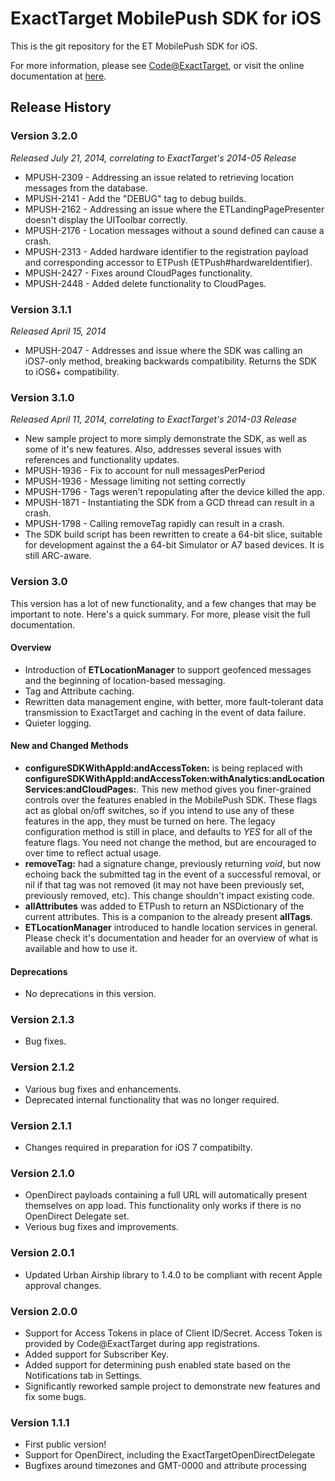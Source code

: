 # ExactTarget MobilePush SDK for iOS

This is the git repository for the ET MobilePush SDK for iOS.

For more information, please see [Code@ExactTarget](http://code.exacttarget.com), or visit the online documentation at [here](http://exacttarget.github.io/MobilePushSDK-iOS).

## Release History

### Version 3.2.0 
_Released July 21, 2014, correlating to ExactTarget's 2014-05 Release_

* MPUSH-2309 - Addressing an issue related to retrieving location messages from the database.
* MPUSH-2141 - Add the "DEBUG" tag to debug builds.
* MPUSH-2162 - Addressing an issue where the ETLandingPagePresenter doesn't display the UIToolbar correctly.
* MPUSH-2176 - Location messages without a sound defined can cause a crash.
* MPUSH-2313 - Added hardware identifier to the registration payload and corresponding accessor to ETPush (ETPush#hardwareIdentifier).
* MPUSH-2427 - Fixes around CloudPages functionality.
* MPUSH-2448 - Added delete functionality to CloudPages.

### Version 3.1.1
_Released April 15, 2014_

* MPUSH-2047 - Addresses and issue where the SDK was calling an iOS7-only method, breaking backwards compatibility. Returns the SDK to iOS6+ compatibility. 

### Version 3.1.0
_Released April 11, 2014, correlating to ExactTarget's 2014-03 Release_

* New sample project to more simply demonstrate the SDK, as well as some of it's new features. Also, addresses several issues with references and functionality updates.
* MPUSH-1936 - Fix to account for null messagesPerPeriod
* MPUSH-1936 - Message limiting not setting correctly
* MPUSH-1796 - Tags weren't repopulating after the device killed the app.
* MPUSH-1871 - Instantiating the SDK from a GCD thread can result in a crash.
* MPUSH-1798 - Calling removeTag rapidly can result in a crash.
* The SDK build script has been rewritten to create a 64-bit slice, suitable for development against the a 64-bit Simulator or A7 based devices. It is still ARC-aware.

### Version 3.0

This version has a lot of new functionality, and a few changes that may be important to note. Here's a quick summary. For more, please visit the full documentation.

#### Overview

* Introduction of **ETLocationManager** to support geofenced messages and the beginning of location-based messaging.
* Tag and Attribute caching.
* Rewritten data management engine, with better, more fault-tolerant data transmission to ExactTarget and caching in the event of data failure.
* Quieter logging.

#### New and Changed Methods
* **configureSDKWithAppId:andAccessToken:** is being replaced with **configureSDKWithAppId:andAccessToken:withAnalytics:andLocationServices:andCloudPages:**. This new method gives you finer-grained controls over the features enabled in the MobilePush SDK. These flags act as global on/off switches, so if you intend to use any of these features in the app, they must be turned on here. The legacy configuration method is still in place, and defaults to *YES* for all of the feature flags. You need not change the method, but are encouraged to over time to reflect actual usage.
* **removeTag:** had a signature change, previously returning *void*, but now echoing back the submitted tag in the event of a successful removal, or nil if that tag was not removed (it may not have been previously set, previously removed, etc). This change shouldn't impact existing code.
* **allAttributes** was added to ETPush to return an NSDictionary of the current attributes. This is a companion to the already present **allTags**.
* **ETLocationManager** introduced to handle location services in general. Please check it's documentation and header for an overview of what is available and how to use it.

#### Deprecations
* No deprecations in this version.


### Version 2.1.3

* Bug fixes.

### Version 2.1.2

* Various bug fixes and enhancements.
* Deprecated internal functionality that was no longer required.

### Version 2.1.1

* Changes required in preparation for iOS 7 compatibilty.

### Version 2.1.0

* OpenDirect payloads containing a full URL will automatically present themselves on app load. This functionality only works if there is no OpenDirect Delegate set.
* Verious bug fixes and improvements.

### Version 2.0.1

* Updated Urban Airship library to 1.4.0 to be compliant with recent Apple approval changes.

### Version 2.0.0

* Support for Access Tokens in place of Client ID/Secret. Access Token is provided by Code@ExactTarget during app registrations.
* Added support for Subscriber Key.
* Added support for determining push enabled state based on the Notifications tab in Settings.
* Significantly reworked sample project to demonstrate new features and fix some bugs.


### Version 1.1.1

* First public version!
* Support for OpenDirect, including the ExactTargetOpenDirectDelegate
* Bugfixes around timezones and GMT-0000 and attribute processing
